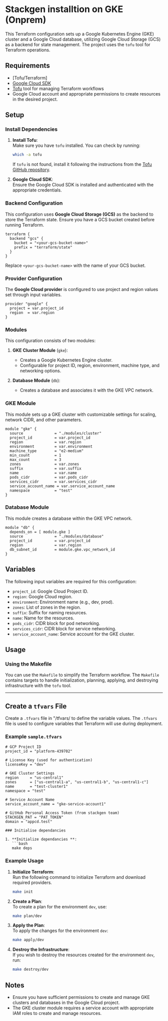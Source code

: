 # Stackgen installtion on GKE (Onprem)

This Terraform configuration sets up a Google Kubernetes Engine (GKE) cluster and a Google Cloud database, utilizing Google Cloud Storage (GCS) as a backend for state management. The project uses the `tofu` tool for Terraform operations.

## Requirements

- [Tofu/Terraform]
- [Google Cloud SDK](https://cloud.google.com/sdk/docs/install)
- [Tofu](https://github.com/hashicorp/tofu) tool for managing Terraform workflows
- Google Cloud account and appropriate permissions to create resources in the desired project.

## Setup

### Install Dependencies

1. **Install Tofu**:  
   Make sure you have `tofu` installed. You can check by running:

   ```bash
   which -a tofu
   ```

   If `tofu` is not found, install it following the instructions from the [Tofu GitHub repository](https://github.com/hashicorp/tofu).

2. **Google Cloud SDK**:  
   Ensure the Google Cloud SDK is installed and authenticated with the appropriate credentials.

### Backend Configuration

This configuration uses **Google Cloud Storage (GCS)** as the backend to store the Terraform state. Ensure you have a GCS bucket created before running Terraform.

```hcl
terraform {
  backend "gcs" {
    bucket = "<your-gcs-bucket-name>"
    prefix = "terraform/state"
  }
}
```

Replace `<your-gcs-bucket-name>` with the name of your GCS bucket.

### Provider Configuration

The **Google Cloud provider** is configured to use project and region values set through input variables.

```hcl
provider "google" {
  project = var.project_id
  region  = var.region
}
```

### Modules

This configuration consists of two modules:

1. **GKE Cluster Module** (`gke`):
   - Creates a Google Kubernetes Engine cluster.
   - Configurable for project ID, region, environment, machine type, and networking options.

2. **Database Module** (`db`):
   - Creates a database and associates it with the GKE VPC network.

### GKE Module

This module sets up a GKE cluster with customizable settings for scaling, network CIDR, and other parameters.

```hcl
module "gke" {
  source              = "./modules/cluster"
  project_id          = var.project_id
  region              = var.region
  environment         = var.environment
  machine_type        = "e2-medium"
  min_count           = 1
  max_count           = 3
  zones               = var.zones
  suffix              = var.suffix
  name                = var.name
  pods_cidr           = var.pods_cidr
  services_cidr       = var.services_cidr
  service_account_name = var.service_account_name
  namespace           = "test"
}
```

### Database Module

This module creates a database within the GKE VPC network.

```hcl
module "db" {
  depends_on = [ module.gke ]
  source              = "./modules/database"
  project_id          = var.project_id
  region              = var.region
  db_subnet_id        = module.gke.vpc_network_id
}
```

## Variables

The following input variables are required for this configuration:

- `project_id`: Google Cloud Project ID.
- `region`: Google Cloud region.
- `environment`: Environment name (e.g., dev, prod).
- `zones`: List of zones in the region.
- `suffix`: Suffix for naming resources.
- `name`: Name for the resources.
- `pods_cidr`: CIDR block for pod networking.
- `services_cidr`: CIDR block for service networking.
- `service_account_name`: Service account for the GKE cluster.

## Usage

### Using the Makefile

You can use the `Makefile` to simplify the Terraform workflow. The `Makefile` contains targets to handle initialization, planning, applying, and destroying infrastructure with the `tofu` tool.

---

## Create a `tfvars` File

Create a `.tfvars` file in "/tfvars/ to define the variable values. The `.tfvars` file is used to configure variables that Terraform will use during deployment.

### Example `sample.tfvars`

```hcl
# GCP Project ID
project_id = "platform-439702"

# License Key (used for authentication)
licenseKey = "dev"

# GKE Cluster Settings
region     = "us-central1"
zones      = ["us-central1-a", "us-central1-b", "us-central1-c"]
name       = "test-cluster1"
namespace = "test"

# Service Account Name
service_account_name = "gke-service-account1"

# GitHub Personal Access Token (from stackgen team)
STACKGEN_PAT = "PAT_TOKEN"
domain = "appcd.test"

### Initialise dependancies

1. **Initialize dependancies **:   
   ```bash
   make deps
   ```

### Example Usage

1. **Initialize Terraform**:  
   Run the following command to initialize Terraform and download required providers.

   ```bash
   make init
   ```

2. **Create a Plan**:  
   To create a plan for the environment `dev`, use:

   ```bash
   make plan/dev
   ```

3. **Apply the Plan**:  
   To apply the changes for the environment `dev`:

   ```bash
   make apply/dev
   ```

4. **Destroy the Infrastructure**:  
   If you wish to destroy the resources created for the environment `dev`, run:

   ```bash
   make destroy/dev
   ```

## Notes

- Ensure you have sufficient permissions to create and manage GKE clusters and databases in the Google Cloud project.
- The GKE cluster module requires a service account with appropriate IAM roles to create and manage resources.
